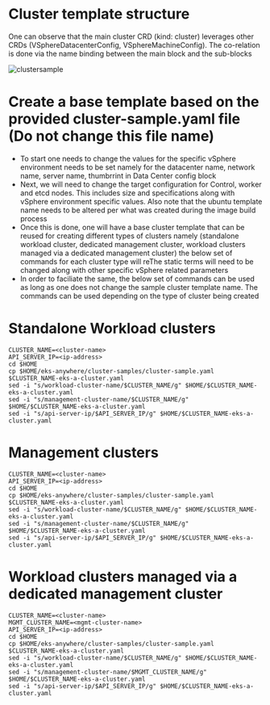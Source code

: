 # Cluster template structure
One can observe that the main cluster CRD (kind: cluster) leverages other CRDs (VSphereDatacenterConfig, VSphereMachineConfig). The co-relation is done via the name binding between the main block and the sub-blocks

![clustersample](https://user-images.githubusercontent.com/39495790/190472432-0da9ec8e-0434-4280-8e27-3382ab8d0a22.png)

# Create a base template based on the provided cluster-sample.yaml file (Do not change this file name)
* To start one needs to change the values for the specific vSphere environment needs to be set namely for the datacenter name, network name, server name, thumbrrint in Data Center config block
* Next, we will need to change the target configuration for Control, worker and etcd nodes. This includes size and specifications along with vSphere environment specific values. Also note that the ubuntu template name needs to be altered per what was created during the image build process
* Once this is done, one will have a base cluster template that can be reused for creating different types of clusters namely (standalone workload cluster, dedicated management cluster, workload clusters managed via a dedicated management cluster)
the below set of commands for each cluster type will reThe static terms will need to be changed along with other specific vSphere related parameters
* In order to faciliate the same, the below set of commands can be used as long as one does not change the sample cluster template name. The commands can be used depending on the type of cluster being created


# Standalone Workload clusters
```
CLUSTER_NAME=<cluster-name>
API_SERVER_IP=<ip-address>
cd $HOME
cp $HOME/eks-anywhere/cluster-samples/cluster-sample.yaml $CLUSTER_NAME-eks-a-cluster.yaml
sed -i "s/workload-cluster-name/$CLUSTER_NAME/g" $HOME/$CLUSTER_NAME-eks-a-cluster.yaml
sed -i "s/management-cluster-name/$CLUSTER_NAME/g" $HOME/$CLUSTER_NAME-eks-a-cluster.yaml
sed -i "s/api-server-ip/$API_SERVER_IP/g" $HOME/$CLUSTER_NAME-eks-a-cluster.yaml
```

# Management clusters
```
CLUSTER_NAME=<cluster-name>
API_SERVER_IP=<ip-address>
cd $HOME
cp $HOME/eks-anywhere/cluster-samples/cluster-sample.yaml $CLUSTER_NAME-eks-a-cluster.yaml
sed -i "s/workload-cluster-name/$CLUSTER_NAME/g" $HOME/$CLUSTER_NAME-eks-a-cluster.yaml
sed -i "s/management-cluster-name/$CLUSTER_NAME/g" $HOME/$CLUSTER_NAME-eks-a-cluster.yaml
sed -i "s/api-server-ip/$API_SERVER_IP/g" $HOME/$CLUSTER_NAME-eks-a-cluster.yaml
```

# Workload clusters managed via a dedicated management cluster
```
CLUSTER_NAME=<cluster-name>
MGMT_CLUSTER_NAME=<mgmt-cluster-name>
API_SERVER_IP=<ip-address>
cd $HOME
cp $HOME/eks-anywhere/cluster-samples/cluster-sample.yaml $CLUSTER_NAME-eks-a-cluster.yaml
sed -i "s/workload-cluster-name/$CLUSTER_NAME/g" $HOME/$CLUSTER_NAME-eks-a-cluster.yaml
sed -i "s/management-cluster-name/$MGMT_CLUSTER_NAME/g" $HOME/$CLUSTER_NAME-eks-a-cluster.yaml
sed -i "s/api-server-ip/$API_SERVER_IP/g" $HOME/$CLUSTER_NAME-eks-a-cluster.yaml
```
